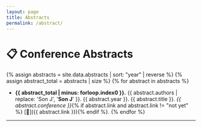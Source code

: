 ```yaml
---
layout: page
title: Abstracts
permalink: /abstract/
---
```




# 📋 Conference Abstracts

{% assign abstracts = site.data.abstracts | sort: "year" | reverse %}
{% assign abstract_total = abstracts | size %}
{% for abstract in abstracts %}
- **{{ abstract_total | minus: forloop.index0 }}.** {{ abstract.authors | replace: 'Son J', '<strong>Son J</strong>' }}. {{ abstract.year }}. {{ abstract.title }}. *{{ abstract.conference }}*{% if abstract.link and abstract.link != "not yet" %} [🔗]({{ abstract.link }}){% endif %}.
{% endfor %}

---